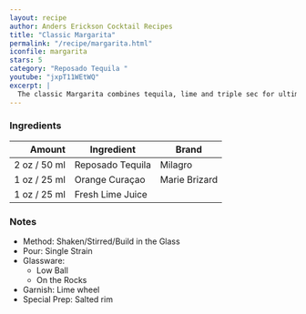```yaml
---
layout: recipe
author: Anders Erickson Cocktail Recipes
title: "Classic Margarita"
permalink: "/recipe/margarita.html"
iconfile: margarita
stars: 5
category: "Reposado Tequila "
youtube: "jxpT11WEtWQ"
excerpt: |
  The classic Margarita combines tequila, lime and triple sec for ultimate refreshment. This tried-and-true recipe ensures a great, easy cocktail every time.
---
```


### Ingredients

| Amount | Ingredient       | Brand         |
| -----: | ---------------- | ------------- |
|   2 oz / 50 ml | Reposado Tequila | Milagro       |
|   1 oz / 25 ml | Orange Curaçao   | Marie Brizard |
|   1 oz / 25 ml | Fresh Lime Juice |

### Notes

- Method: Shaken/Stirred/Build in the Glass
- Pour: Single Strain
- Glassware:
  - Low Ball
  - On the Rocks
- Garnish: Lime wheel
- Special Prep: Salted rim

